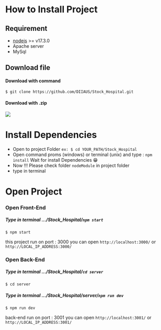 

# How to Install Project

## Requirement

*   [nodejs](https://nodejs.org/en/download/) >= v17.3.0
*   Apache server
*   MySql

## Download file
#### Download with command
    $ git clone https://github.com/DIIAUS/Stock_Hospital.git
#### Download with .zip
![](https://cdn.discordapp.com/attachments/896042023612743761/982968496830939177/unknown.png)

# Install Dependencies
*  Open to project Folder  `ex: $ cd YOUR_PATH/Stock_Hospital` 
*  Open command proms (windows) or terminal (unix)  and type : `npm install`  Wait for install Dependencies :grin:
*  Now !!! Please check folder `nodeModule` in project folder
*  type in terminal

# Open Project
### Open Front-End
   ##### Type in terminal .../Stock_Hospital/`npm start` 
    $ npm start
this project run on port : 3000  you can open `http://localhost:3000/` or `http://LOCAL_IP_ADDRESS:3000/`

### Open Back-End
   ##### Type in terminal .../Stock_Hospital/`cd server`
    $ cd server
   ##### Type in terminal .../Stock_Hospital/server/`npm run dev`
    $ npm run dev
back-end run on port : 3001 you can open `http://localhost:3001/` or `http://LOCAL_IP_ADDRESS:3001/`
